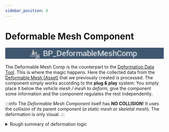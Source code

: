 ```yaml
---
sidebar_position: 0
---
```


# Deformable Mesh Component

![BP Component](./img/bp-comp.webp)

The Deformable Mesh Comp is the counterpart to the [Deformation Data Tool](../mesh-tool/overview.md). This is where the magic happens. Here the collected data from the [Deformable Mesh (Asset)](../mesh-asset/overview.md) that we previously created is processed. The component simply works according to the **plug & play** system: You simply place it below the *vehicle mesh / mesh to deform*, give the component some information and the component regulates the rest independently.

:::info
The *Deformable Mesh Component* itself has **NO COLLISION**! It uses the collision of its parent component (*a static mesh or skeletal mesh*). The deformation is only visual.
:::

<details>
    <summary>Rough summary of deformation logic</summary>
    <p>
    During an impact, an area is formed at the location of the impact. Its size depends on the *Impact Radius*.
    In this area we look at which vertices are affected by the impact. This would not be easily possible by going through each individual vertical in a for each loop, looking at its position and checking whether this is in the formed area. 
    This for each loop would be so extremely complex for the CPU while the game is running (i.e. the more detailed the mesh, the longer the loop) that it could lead to FPS drops or even application crashes.
    </p>
    <p>
    That's why we decided to pre-sort and group all vertices with the tool before runtime so that in the event of an impact we only have to check whether a group of vertices is affected and then only check this small, relevant group of vertices in the loop whether it is affected. If relevant, these vertices are shifted in position from the opposite direction of impact and updated in the procedural mesh.
    </p>
    <p>
    In order to make the whole thing even more realistic visually, we use this affected group in another procedure in which we change the vertex color to which a material instance can then react and then color scratches (via a mask) and dents (via the normal input) in this area.
    </p>
</details>
